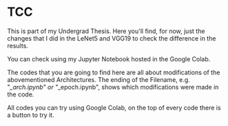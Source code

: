 # TCC
This is part of my Undergrad Thesis. 
Here you'll find, for now, just the changes that I did in the LeNet5 and VGG19 to check the difference in the results.

You can check using my Jupyter Notebook hosted in the Google Colab.

The codes that you are going to find here are all about modifications of the abovementioned Architectures. The ending of the Filename, e.g. "*_arch.ipynb"  or "*_epoch.ipynb", shows which modifications were made in the code.

All codes you can try using Google Colab, on the top of every code there is a button to try it.
